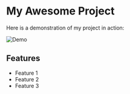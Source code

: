 # My Awesome Project

Here is a demonstration of my project in action:

![Demo](jeden.gif)

## Features
- Feature 1
- Feature 2
- Feature 3
